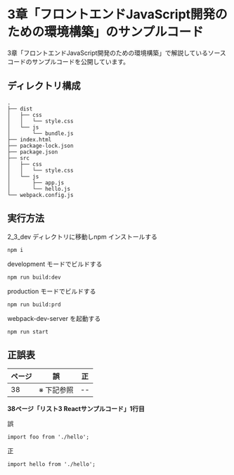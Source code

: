 # 3章「フロントエンドJavaScript開発のための環境構築」のサンプルコード

3章「フロントエンドJavaScript開発のための環境構築」で解説しているソースコードのサンプルコードを公開しています。

## ディレクトリ構成

```
.
├── dist
│   ├── css
│   │   └── style.css
│   └── js
│       └── bundle.js
├── index.html
├── package-lock.json
├── package.json
├── src
│   ├── css
│   │   └── style.css
│   └── js
│       ├── app.js
│       └── hello.js
└── webpack.config.js
```

## 実行方法

2_3_dev ディレクトリに移動しnpm インストールする

```
npm i
```

development モードでビルドする

```
npm run build:dev
```

production モードでビルドする

```
npm run build:prd
```

webpack-dev-server を起動する

```
npm run start
```

## 正誤表

| ページ | 誤 | 正 |
| -----| ---- | ---- |
| 38 | ※ 下記参照 | -- |

**38ページ「リスト3 Reactサンプルコード」1行目**

誤

```
import foo from './hello';
```

正

```
import hello from './hello';
```
